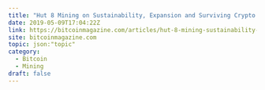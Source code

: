 ```yaml
---
title: "Hut 8 Mining on Sustainability, Expansion and Surviving Crypto Winter"
date: 2019-05-09T17:04:22Z
link: https://bitcoinmagazine.com/articles/hut-8-mining-sustainability-expansion-and-surviving-crypto-winter/?utm_medium=RSS&utm_source=hune
site: bitcoinmagazine.com
topic: json:"topic"
category:
  - Bitcoin
  - Mining
draft: false
---
```


